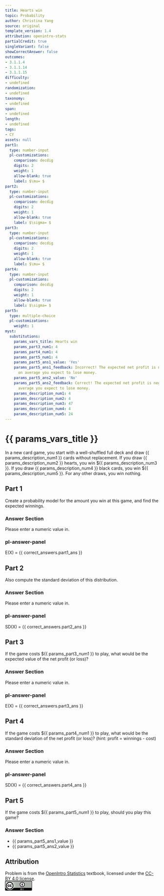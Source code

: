 ```yaml
---
title: Hearts win
topic: Probability
author: Christina Yang
source: original
template_version: 1.4
attribution: openintro-stats
partialCredit: true
singleVariant: false
showCorrectAnswer: false
outcomes:
- 3.1.1.4
- 3.1.1.14
- 3.1.1.15
difficulty:
- undefined
randomization:
- undefined
taxonomy:
- undefined
span:
- undefined
length:
- undefined
tags:
- CY
assets: null
part1:
  type: number-input
  pl-customizations:
    comparison: decdig
    digits: 2
    weight: 1
    allow-blank: true
    label: $\mu= $
part2:
  type: number-input
  pl-customizations:
    comparison: decdig
    digits: 2
    weight: 1
    allow-blank: true
    label: $\sigma= $
part3:
  type: number-input
  pl-customizations:
    comparison: decdig
    digits: 2
    weight: 1
    allow-blank: true
    label: $\mu= $
part4:
  type: number-input
  pl-customizations:
    comparison: decdig
    digits: 2
    weight: 1
    allow-blank: true
    label: $\sigma= $
part5:
  type: multiple-choice
  pl-customizations:
    weight: 1
myst:
  substitutions:
    params_vars_title: Hearts win
    params_part3_num1: 4
    params_part4_num1: 4
    params_part5_num1: 4
    params_part5_ans1_value: 'Yes'
    params_part5_ans1_feedback: Incorrect! The expected net profit is negative, so
      on average you expect to lose money.
    params_part5_ans2_value: 'No'
    params_part5_ans2_feedback: Correct! The expected net profit is negative, so on
      average you expect to lose money.
    params_description_num1: 4
    params_description_num2: 4
    params_description_num3: 47
    params_description_num4: 4
    params_description_num5: 24
---
```

# {{ params_vars_title }}
<div class="mathjax_ignore">
In a new card game, you start with a well-shuffled full deck and draw {{ params_description_num1 }} cards without replacement. If you draw {{ params_description_num2 }} hearts, you win ${{ params_description_num3 }}. If you draw {{ params_description_num4 }} black cards, you win ${{ params_description_num5 }}. For any other draws, you win nothing.
</div>

## Part 1

Create a probability model for the amount you win at this game, and find the expected winnings.

### Answer Section

Please enter a numeric value in.

### pl-answer-panel

E(X) = {{ correct_answers.part1_ans }}

## Part 2

Also compute the standard deviation of this distribution.

### Answer Section

Please enter a numeric value in.

### pl-answer-panel

SD(X) = {{ correct_answers.part2_ans }}

## Part 3

If the game costs ${{ params_part3_num1 }} to play, what would be the expected value of the net profit (or loss)?

### Answer Section

Please enter a numeric value in.

### pl-answer-panel

E(X) = {{ correct_answers.part3_ans }}

## Part 4

If the game costs ${{ params_part4_num1 }} to play, what would be the standard deviation of the net profit (or loss)? (hint: profit = winnings - cost)

### Answer Section

Please enter a numeric value in.

### pl-answer-panel

SD(X) = {{ correct_answers.part4_ans }}

## Part 5

If the game costs ${{ params_part5_num1 }} to play, should you play this game?

### Answer Section

- {{ params_part5_ans1_value }}
- {{ params_part5_ans2_value }}

## Attribution

Problem is from the [OpenIntro Statistics](https://openintro.org/book/os/) textbook, licensed under the [CC-BY 4.0 license](https://creativecommons.org/licenses/by/4.0/).<br>![Image representing the Creative Commons 4.0 BY license.](https://raw.githubusercontent.com/firasm/bits/master/by.png)